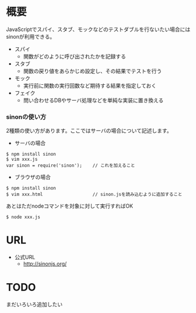 # 概要
JavaScriptでスパイ、スタブ、モックなどのテストダブルを行ないたい場合にはsinonが利用できる。

- スパイ
  - 関数がどのように呼び出されたかを記録する
- スタブ
  - 関数の戻り値をあらかじめ設定し、その結果でテストを行う
- モック
  - 実行前に関数の実行回数など期待する結果を指定しておく
- フェイク
  - 問い合わせるDBやサーバ処理などを単純な実装に置き換える

### sinonの使い方
2種類の使い方があります。ここではサーバの場合について記述します。
- サーバの場合
```
$ npm install sinon
$ vim xxx.js
var sinon = require('sinon');    // これを加えること
```
- ブラウザの場合
```
$ npm install sinon
$ vim xxx.html                   // sinon.jsを読み込むように追加すること
```

あとはただnodeコマンドを対象に対して実行すればOK
```
$ node xxx.js
```

# URL
- 公式URL
  - http://sinonjs.org/

# TODO
まだいろいろ追加したい
